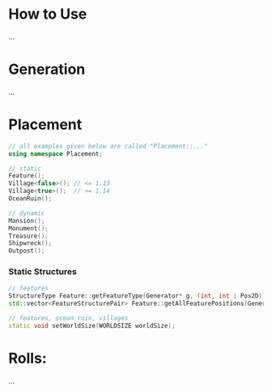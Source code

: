 # How to Use

...

# Generation

...

# Placement

```c++
// all examples given below are called "Placement::..."
using namespace Placement;

// static
Feature();
Village<false>(); // <= 1.13
Village<true>();  // >= 1.14
OceanRuin();

// dynamic
Mansion();
Monument();
Treasure();
Shipwreck();
Outpost();
``` 

### Static Structures

```c++
// features
StructureType Feature::getFeatureType(Generator* g, (int, int | Pos2D));
std::vector<FeatureStructurePair> Feature::getAllFeaturePositions(Generator* g);

// features, ocean ruin, villages
static void setWorldSize(WORLDSIZE worldSize);
```

# Rolls:

...





